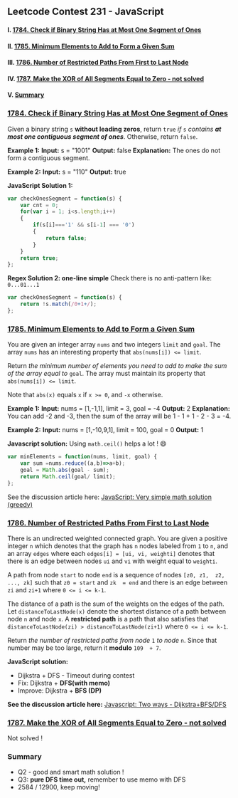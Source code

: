 ## Leetcode Contest 231 - JavaScript

#### I.  [1784. Check if Binary String Has at Most One Segment of Ones](#question-1)

#### II. [1785. Minimum Elements to Add to Form a Given Sum](#question-2)

#### III. [1786.  Number of Restricted Paths From First to Last Node](#question-3)

#### IV. [1787. Make the XOR of All Segments Equal to Zero - not solved](#question-4)

#### V. [Summary](#summary)


<div id="question-1"/>

### [1784.  Check if Binary String Has at Most One Segment of Ones](https://leetcode.com/problems/check-if-binary-string-has-at-most-one-segment-of-ones/)

Given a binary string  `s`  **​​​​​without leading zeros**, return  `true`​​​  _if_ `s` _contains  **at most one contiguous segment of ones**_. Otherwise, return  `false`.

**Example 1:**
**Input:** s = "1001"
**Output:** false
**Explanation:** The ones do not form a contiguous segment.

**Example 2:**
**Input:** s = "110"
**Output:** true

**JavaScript Solution 1:**
```js
var checkOnesSegment = function(s) {
    var cnt = 0;
    for(var i = 1; i<s.length;i++)
    {
        if(s[i]==='1' && s[i-1] === '0')
        {
            return false;
        }
    }
    return true;
};
```

**Regex Solution 2: one-line simple**
Check there is no anti-pattern like: `0...01...1`
```js
var checkOnesSegment = function(s) {
    return !s.match(/0+1+/);
};
```

<div id="question-2"/>

### [1785.  Minimum Elements to Add to Form a Given Sum](https://leetcode.com/problems/minimum-elements-to-add-to-form-a-given-sum/)

You are given an integer array  `nums`  and two integers  `limit`  and  `goal`. The array  `nums`  has an interesting property that  `abs(nums[i]) <= limit`.

Return  _the minimum number of elements you need to add to make the sum of the array equal to_ `goal`. The array must maintain its property that  `abs(nums[i]) <= limit`.

Note that  `abs(x)`  equals  `x`  if  `x >= 0`, and  `-x`  otherwise.

**Example 1:**
**Input:** nums = [1,-1,1], limit = 3, goal = -4
**Output:** 2
**Explanation:** You can add -2 and -3, then the sum of the array will be 1 - 1 + 1 - 2 - 3 = -4.

**Example 2:**
**Input:** nums = [1,-10,9,1], limit = 100, goal = 0
**Output:** 1

**Javascript solution:**
Using  `math.ceil()`  helps a lot ! 😄
```js
var minElements = function(nums, limit, goal) {
    var sum =nums.reduce((a,b)=>a+b);
    goal = Math.abs(goal - sum);
    return Math.ceil(goal/ limit);
};
```

See the discussion article here: [JavaScript: Very simple math solution (greedy)](https://leetcode.com/problems/minimum-elements-to-add-to-form-a-given-sum/discuss/1097433/JavaScript-Very-simple-math-solution-(greedy))

<div id="question-3"/>

### [1786.  Number of Restricted Paths From First to Last Node](https://leetcode.com/problems/number-of-restricted-paths-from-first-to-last-node/)

There is an undirected weighted connected graph. You are given a positive integer  `n`  which denotes that the graph has  `n`  nodes labeled from  `1`  to  `n`, and an array  `edges`  where each  `edges[i] = [ui, vi, weighti]`  denotes that there is an edge between nodes  `ui`  and  `vi`  with weight equal to  `weighti`.

A path from node  `start`  to node  `end`  is a sequence of nodes  `[z0, z1,  z2, ..., zk]`  such that  `z0 = start`  and  `zk  = end`  and there is an edge between  `zi`  and  `zi+1`  where  `0 <= i <= k-1`.

The distance of a path is the sum of the weights on the edges of the path. Let  `distanceToLastNode(x)`  denote the shortest distance of a path between node  `n`  and node  `x`. A  **restricted path**  is a path that also satisfies that  `distanceToLastNode(zi) > distanceToLastNode(zi+1)`  where  `0 <= i <= k-1`.

Return  _the number of restricted paths from node_  `1`  _to node_  `n`. Since that number may be too large, return it  **modulo**  `109  + 7`.

**JavaScript solution:**
- Dijkstra + DFS  - Timeout during contest
- Fix: Dijkstra + **DFS(with memo)**
- Improve: Dijkstra + **BFS (DP)**

**See the discussion article here:**  [Javascript: Two ways - Dijkstra+BFS/DFS](https://leetcode.com/problems/number-of-restricted-paths-from-first-to-last-node/discuss/1097404/Javascript-two-ways:-Dijkstra-+-%28-BFS%28DP%29-or-DFS-%28with-memo%29-%29)

<div id="question-4" />

### [1787. Make the XOR of All Segments Equal to Zero - not solved](https://leetcode.com/problems/make-the-xor-of-all-segments-equal-to-zero/)

Not solved !

<div id="summary"/>

### Summary
- Q2 - good and smart math solution !
- Q3: **pure DFS time out,** remember to use memo with DFS
- 2584 / 12900, keep moving!
